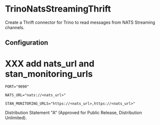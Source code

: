 # TrinoNatsStreamingThrift

Create a Thrift connector for Trino to read messages from NATS Streaming
channels.

## Configuration

# XXX add nats_url and stan_monitoring_urls
```
PORT="9090"

NATS_URL="nats://<nats_url>"

STAN_MONITORING_URLS="https://<nats_url>,https://<nats_url>"
```

Distribution Statement "A" (Approved for Public Release, Distribution
Unlimited).
